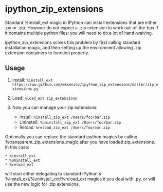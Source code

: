 ipython_zip_extensions
======================
        
Standard %install_ext magic in IPython can install extensions that are either .py or .zip. However do not expect a .zip
extension to work out-of-the-box if it contains multiple python files: you will need to do a lot of hand-waiving.
        
ipython_zip_extensions solves this problem by first calling standard installation magic, and then setting up the
environment allowing .zip extension containers to function properly.

Usage
-----
        
1. Install: `%install_ext https://raw.github.com/mksenzov/ipython_zip_extensions/master/zip_extensions.py`
2. Load: `%load_ext zip_extensions`
3. Now you can manage your zip extensions:

    * Install: `%install_zip_ext /Users/foo/bar.zip`
    * Uninstall:` %uninstall_zip_ext /Users/foo/bar.zip`
    * Reload: `%reload_zip_ext /Users/foo/bar.zip`
        
Optionally you can replace the standard ipython magics by calling %transparent_zip_extensions_magic after you have
loaded zip_extensions. In this case:
        
    * %install_ext
    * %uninstall_ext
    * %reload_ext
        
will start either delegating to standard IPython's %install_ext/%uninstall_ext/%reload_ext magics if you deal with .py,
or will use the new logic for .zip extensions.
    
    
    
        
    
